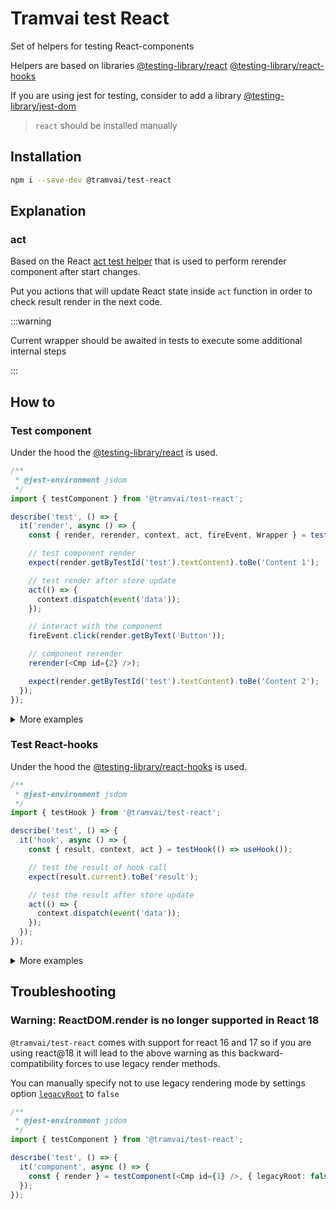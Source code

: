 # Tramvai test React

Set of helpers for testing React-components

Helpers are based on libraries [@testing-library/react](https://github.com/testing-library/react-testing-library) [@testing-library/react-hooks](https://github.com/testing-library/react-hooks-testing-library)

If you are using jest for testing, consider to add a library [@testing-library/jest-dom](https://github.com/testing-library/jest-dom)

> `react` should be installed manually

## Installation

```bash
npm i --save-dev @tramvai/test-react
```

## Explanation

### act

Based on the React [act test helper](https://reactjs.org/docs/test-utils.html#act) that is used to perform rerender component after start changes.

Put you actions that will update React state inside `act` function in order to check result render in the next code.

:::warning

Current wrapper should be awaited in tests to execute some additional internal steps

:::

## How to

### Test component

Under the hood the [@testing-library/react](https://testing-library.com/docs/react-testing-library/intro) is used.

```ts
/**
 * @jest-environment jsdom
 */
import { testComponent } from '@tramvai/test-react';

describe('test', () => {
  it('render', async () => {
    const { render, rerender, context, act, fireEvent, Wrapper } = testComponent(<Cmp id={1} />);

    // test component render
    expect(render.getByTestId('test').textContent).toBe('Content 1');

    // test render after store update
    act(() => {
      context.dispatch(event('data'));
    });

    // interact with the component
    fireEvent.click(render.getByText('Button'));

    // component rerender
    rerender(<Cmp id={2} />);

    expect(render.getByTestId('test').textContent).toBe('Content 2');
  });
});
```

<p>
<details>
<summary>More examples</summary>

@inline src/testComponent.spec.tsx

</details>
</p>

### Test React-hooks

Under the hood the [@testing-library/react-hooks](https://github.com/testing-library/react-hooks-testing-library) is used.

```ts
/**
 * @jest-environment jsdom
 */
import { testHook } from '@tramvai/test-react';

describe('test', () => {
  it('hook', async () => {
    const { result, context, act } = testHook(() => useHook());

    // test the result of hook call
    expect(result.current).toBe('result');

    // test the result after store update
    act(() => {
      context.dispatch(event('data'));
    });
  });
});
```

<p>
<details>
<summary>More examples</summary>

@inline src/testHook.spec.tsx

</details>
</p>

## Troubleshooting

### Warning: ReactDOM.render is no longer supported in React 18

`@tramvai/test-react` comes with support for react 16 and 17 so if you are using react@18 it will lead to the above warning as this backward-compatibility forces to use legacy render methods.

You can manually specify not to use legacy rendering mode by settings option [`legacyRoot`](https://testing-library.com/docs/react-testing-library/api#legacyroot) to `false`

```ts
/**
 * @jest-environment jsdom
 */
import { testComponent } from '@tramvai/test-react';

describe('test', () => {
  it('component', async () => {
    const { render } = testComponent(<Cmp id={1} />, { legacyRoot: false });
  });
});
```
